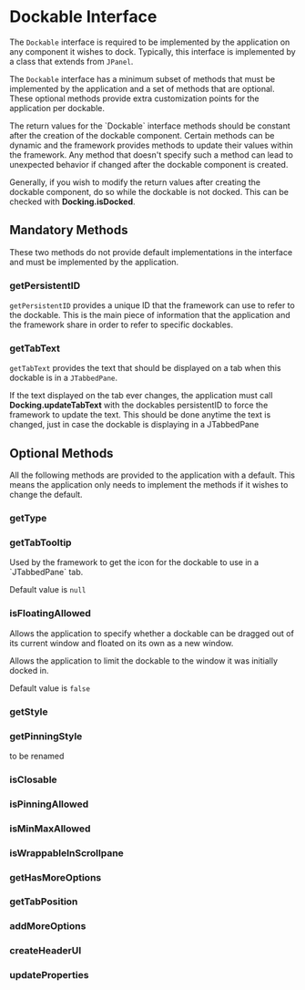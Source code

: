 # Dockable Interface

The `Dockable` interface is required to be implemented by the application on any component it wishes to dock.
Typically, this interface is implemented by a class that extends from `JPanel`.

The `Dockable` interface has a minimum subset of methods that must be implemented by the application and a set of methods that are optional.
These optional methods provide extra customization points for the application per dockable.

<warning>
The return values for the `Dockable` interface methods should be constant after the creation of the dockable component.
Certain methods can be dynamic and the framework provides methods to update their values within the framework. Any method that doesn't specify such
a method can lead to unexpected behavior if changed after the dockable component is created.

Generally, if you wish to modify the return values after creating the dockable component, do so while the dockable is not docked. This can be checked with <b>Docking.isDocked</b>.
</warning>

## Mandatory Methods

These two methods do not provide default implementations in the interface and must be implemented by the application.

### getPersistentID

`getPersistentID` provides a unique ID that the framework can use to refer to the dockable. This is the main piece of information that the application
and the framework share in order to refer to specific dockables.

### getTabText

`getTabText` provides the text that should be displayed on a tab when this dockable is in a `JTabbedPane`.

<note>If the text displayed on the tab ever changes, the application must call <b>Docking.updateTabText</b> with the dockables persistentID to force the framework to update the text. This should be done anytime the text is changed, just in case the dockable is displaying in a JTabbedPane</note>

## Optional Methods

All the following methods are provided to the application with a default. This means the application only needs to implement the methods
if it wishes to change the default.

### getType

<!-- This one is a bit weird and complicated. It's really just a hack, and we should add something better. -->

### getTabTooltip

<procedure title="getIcon" id="getIcon">
<p>Used by the framework to get the icon for the dockable to use in a `JTabbedPane` tab.</p>
<p>Default value is <code>null</code></p>
</procedure>

### isFloatingAllowed

Allows the application to specify whether a dockable can be dragged out of its current window and floated on its own as a new window.

<procedure title="isLimitedToRoot" id="isLimitedToRoot">
   <p>Allows the application to limit the dockable to the window it was initially docked in.</p>
   <p>Default value is <code>false</code></p>
</procedure>


### getStyle

### getPinningStyle

to be renamed

### isClosable

### isPinningAllowed

### isMinMaxAllowed

### isWrappableInScrollpane

### getHasMoreOptions

### getTabPosition

### addMoreOptions

### createHeaderUI

### updateProperties

<!-- todo: should updateProperties be mandatory? it'll probably be easy to forget if you start adding properties to dockables -->